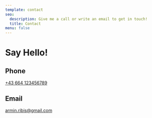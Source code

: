 ```yaml
---
template: contact
seo:
  description: Give me a call or write an email to get in touch!
  title: Contact
menu: false
---
```

# Say Hello!

## Phone

[+43 664 123456789](tel:+43664123456789)

## Email

[armin.ribis@gmail.com](mailto:armin.ribis@hotmail.com)
